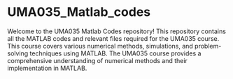 # UMA035_Matlab_codes
Welcome to the UMA035 Matlab Codes repository! This repository contains all the MATLAB codes and relevant files required for the UMA035 course. This course covers various numerical methods, simulations, and problem-solving techniques using MATLAB.
The UMA035 course provides a comprehensive understanding of numerical methods and their implementation in MATLAB.
